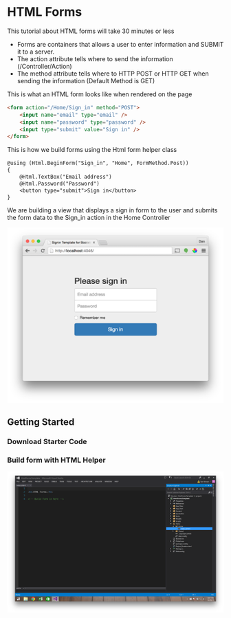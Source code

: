 # HTML Forms

This tutorial about HTML forms will take 30 minutes or less

- Forms are containers that allows a user to enter information and SUBMIT it to a server.
- The action attribute tells where to send the information (/Controller/Action)
- The method attribute tells where to HTTP POST or HTTP GET when sending the information (Default Method is GET)

This is what an HTML form looks like when rendered on the page
```html
<form action="/Home/Sign_in" method="POST">
	<input name="email" type="email" />
	<input name="password" type="password" />
	<input type="submit" value="Sign in" />
</form>
```
This is how we build forms using the Html form helper class
```
@using (Html.BeginForm("Sign_in", "Home", FormMethod.Post))
{
    @Html.TextBox("Email address")
    @Html.Password("Password")
    <button type="submit">Sign in</button>
}
```
We are building a view that displays a sign in form to the user and submits the form data to the Sign_in action in the Home Controller

![picture of complete product](images/finished.png)

## Getting Started

### Download Starter Code

### Build form with HTML Helper

![build form in index.cshtml](images/build-form.png)


